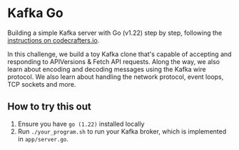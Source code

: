 # Kafka Go

Building a simple Kafka server with Go (v1.22) step by step, following the
[instructions on codecrafters.io](https://codecrafters.io/challenges/kafka).

In this challenge, we build a toy Kafka clone that's capable of accepting and
responding to APIVersions & Fetch API requests. Along the way, we also learn about
encoding and decoding messages using the Kafka wire protocol. We also learn
about handling the network protocol, event loops, TCP sockets and more.

## How to try this out

1. Ensure you have `go (1.22)` installed locally
1. Run `./your_program.sh` to run your Kafka broker, which is implemented in
   `app/server.go`.
